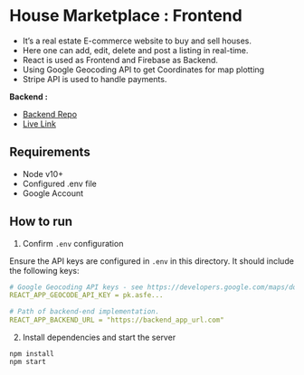 # House Marketplace : Frontend 
- It’s a real estate E-commerce website to buy and sell houses. 
- Here one can add, edit, delete and post a listing in real-time. 
- React is used as Frontend and Firebase as Backend. 
- Using Google Geocoding API to get Coordinates for map plotting
- Stripe API is used to handle payments. 

<b>Backend : </b>
- [Backend Repo](https://github.com/Dikshant09/house-marketplace-backend-stripe-payments) 
- [Live Link](https://kind-pink-cockroach-veil.cyclic.app/)

## Requirements

- Node v10+
- Configured .env file
- Google Account

## How to run

1. Confirm `.env` configuration

Ensure the API keys are configured in `.env` in this directory. It should include the following keys:

```yaml
# Google Geocoding API keys - see https://developers.google.com/maps/documentation/geocoding/start
REACT_APP_GEOCODE_API_KEY = pk.asfe...

# Path of backend-end implementation. 
REACT_APP_BACKEND_URL = "https://backend_app_url.com"

```

2. Install dependencies and start the server

```
npm install
npm start
```
